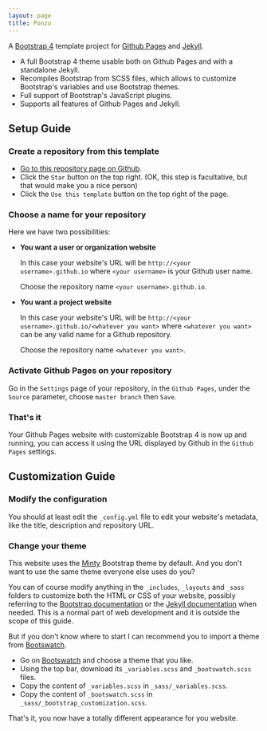 ```yaml
---
layout: page
title: Ponzu
---
```


A [Bootstrap 4](https://getbootstrap.com/) template project for [Github Pages](https://pages.github.com/) and [Jekyll](https://jekyllrb.com/).

- A full Bootstrap 4 theme usable both on Github Pages and with a standalone Jekyll.
- Recompiles Bootstrap from SCSS files, which allows to customize Bootstrap's variables and use Bootstrap themes.
- Full support of Bootstrap's JavaScript plugins.
- Supports all features of Github Pages and Jekyll.

## Setup Guide

### Create a repository from this template

- [Go to this repository page on Github](https://github.com/nicolas-van/bootstrap-4-github-pages).
- Click the `Star` button on the top right. (OK, this step is facultative, but that would make you a nice person)
- Click the `Use this template` button on the top right of the page.

### Choose a name for your repository

Here we have two possibilities:

- **You want a user or organization website**

  In this case your website's URL will be `http://<your username>.github.io` where `<your username>` is your Github user name.

  Choose the repository name `<your username>.github.io`.

- **You want a project website**

  In this case your website's URL will be `http://<your username>.github.io/<whatever you want>` where `<whatever you want>` can be any valid name for a Github repository.

  Choose the repository name `<whatever you want>`.

### Activate Github Pages on your repository

Go in the `Settings` page of your repository, in the `Github Pages`, under the `Source` parameter, choose `master branch` then `Save`.

### That's it

Your Github Pages website with customizable Bootstrap 4 is now up and running, you can access it using the URL displayed by Github in the `Github Pages` settings.

## Customization Guide

### Modify the configuration

You should at least edit the `_config.yml` file to edit your website's metadata, like the title, description and repository URL.

### Change your theme

This website uses the [Minty](https://bootswatch.com/minty/) Bootstrap theme by default. And you don't want to use the same theme everyone else uses do you?

You can of course modify anything in the `_includes`, `_layouts` and `_sass` folders to customize both the HTML or CSS of your website, possibly referring to the [Bootstrap documentation](https://getbootstrap.com/) or the [Jekyll documentation](https://jekyllrb.com/) when needed. This is a normal part of web development and it is outside the scope of this guide.

But if you don't know where to start I can recommend you to import a theme from [Bootswatch](https://bootswatch.com/).

- Go on [Bootswatch](https://bootswatch.com/) and choose a theme that you like.
- Using the top bar, download its `_variables.scss` and `_bootswatch.scss` files.
- Copy the content of `_variables.scss` in `_sass/_variables.scss`.
- Copy the content of `_bootswatch.scss` in `_sass/_bootstrap_customization.scss`.

That's it, you now have a totally different appearance for you website.
